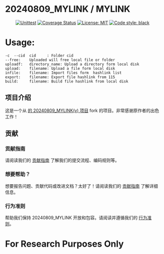 

# 20240809_MYLINK / MYLINK

<p align="center">
<a href="https://github.com/PanXXHH/20240809_MYLINK/actions"><img alt="Unittest" src="https://github.com/PanXXHH/20240809_MYLINK/workflows/Unittest/badge.svg"></a>
<a href="https://codecov.io/gh/PanXXHH/20240809_MYLINK"><img alt="Coverage Status" src="https://codecov.io/gh/PanXXHH/20240809_MYLINK/branch/master/graph/badge.svg"></a>
<a href="https://github.com/PanXXHH/20240809_MYLINK/blob/master/LICENSE"><img alt="License: MIT" src="https://black.readthedocs.io/en/stable/_static/license.svg"></a>
<a href="https://github.com/python/black"><img alt="Code style: black" src="https://img.shields.io/badge/code%20style-black-000000.svg"></a>
</p>

# Usage:

```
-c  --cid  cid     : Folder cid
--free:    Uploaded will free local file or folder
uploadf:   directory_name: Upload a directory form local disk
upload:    filename: Upload a file form local disk
infile:    filename: Import files form  hashlink list
export:    filename: Export file hashlink from 115
build:     filename: Build file hashlink from local disk
```


## 项目介绍

这是一个从 [ 的 20240809_MYLINK(v) 项目]() fork 的项目。非常感谢原作者的出色工作！

## 贡献

### 贡献指南

请阅读我们的 [贡献指南](https://github.com/PanXXHH/20240809_MYLINK/blob/master/CONTRIBUTING.md) 了解我们的提交流程、编码规则等。

### 想要帮助？

想要报告问题、贡献代码或改进文档？太好了！请阅读我们的 [贡献指南](https://github.com/PanXXHH/20240809_MYLINK/blob/master/CONTRIBUTING.md) 了解详细信息。

### 行为准则

帮助我们保持 20240809_MYLINK 开放和包容。请阅读并遵循我们的 [行为准则](https://github.com/PanXXHH/20240809_MYLINK/blob/master/CODE_OF_CONDUCT.md)。

# For Research Purposes Only